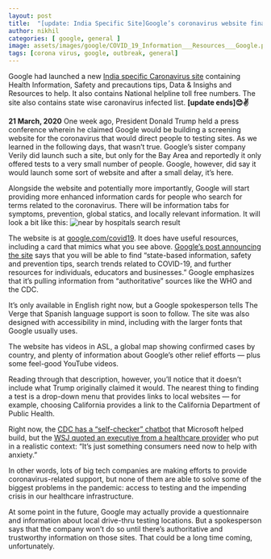 ```yaml
---
layout: post
title:  "[update: India Specific Site]Google’s coronavirus website finally launches alongside enhanced search results"
author: nikhil
categories: [ google, general ]
image: assets/images/google/COVID_19_Information___Resources___Google.png
tags: [corona virus, google, outbreak, general]
---
```

Google had launched a new <a href="https://www.google.co.in/covid19/" target="_blank">India specific Caronavirus site</a> containing Health Information, Safety and precautions tips, Data & Insighs and Resources to help. It also contains National helpline toll free numbers. The site also contains state wise caronavirus infected list.
**[update ends]😊✌**

**21 March, 2020**
One week ago, President Donald Trump held a press conference wherein he claimed Google would be building a screening website for the coronavirus that would direct people to testing sites. As we learned in the following days, that wasn’t true. Google’s sister company Verily did launch such a site, but only for the Bay Area and reportedly it only offered tests to a very small number of people. Google, however, did say it would launch some sort of website and after a small delay, it’s here.

Alongside the website and potentially more importantly, Google will start providing more enhanced information cards for people who search for terms related to the coronavirus. There will be information tabs for symptoms, prevention, global statics, and locally relevant information. It will look a bit like this:
<img src="{{ site.baseurl }}/assets/images/google/COVID_19_MOBILE_SEARCH.jpeg" alt="near by hospitals search result"/>

The website is at <a href="http://www.google.com/covid19" target="_blank">google.com/covid19</a>. It does have useful resources, including a card that mimics what you see above. <a href="https://www.blog.google/products/search/connecting-people-covid-19-information-and-resources" target="_blank">Google’s post announcing the site</a> says that you will be able to find “state-based information, safety and prevention tips, search trends related to COVID-19, and further resources for individuals, educators and businesses.” Google emphasizes that it’s pulling information from “authoritative” sources like the WHO and the CDC.

It’s only available in English right now, but a Google spokesperson tells The Verge that Spanish language support is soon to follow. The site was also designed with accessibility in mind, including with the larger fonts that Google usually uses.

The website has videos in ASL, a global map showing confirmed cases by country, and plenty of information about Google’s other relief efforts — plus some feel-good YouTube videos.

Reading through that description, however, you’ll notice that it doesn’t include what Trump originally claimed it would. The nearest thing to finding a test is a drop-down menu that provides links to local websites — for example, choosing California provides a link to the California Department of Public Health.

Right now, the <a href="https://www.cdc.gov/coronavirus/2019-ncov/symptoms-testing/testing.html" target="_blank">CDC has a “self-checker” chatbot</a> that Microsoft helped build, but the <a href="https://www.wsj.com/livecoverage/coronavirus/card/ih47JgriBzLY0nXEbncs" target="_blank">WSJ quoted an executive from a healthcare provider</a> who put in a realistic context: “It’s just something consumers need now to help with anxiety.”

In other words, lots of big tech companies are making efforts to provide coronavirus-related support, but none of them are able to solve some of the biggest problems in the pandemic: access to testing and the impending crisis in our healthcare infrastructure.

At some point in the future, Google may actually provide a questionnaire and information about local drive-thru testing locations. But a spokesperson says that the company won’t do so until there’s authoritative and trustworthy information on those sites. That could be a long time coming, unfortunately.
